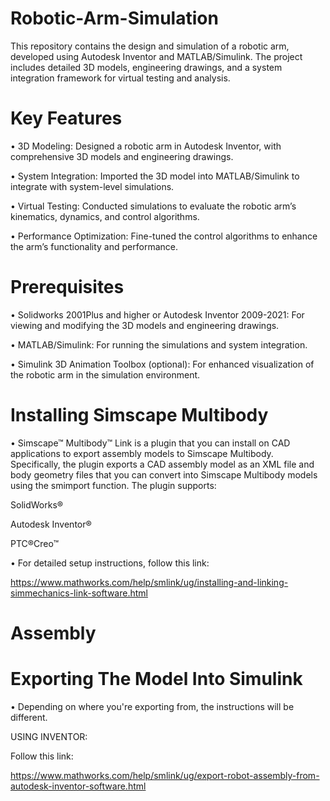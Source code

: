# Robotic-Arm-Simulation
This repository contains the design and simulation of a robotic arm, developed using Autodesk Inventor and MATLAB/Simulink. The project includes detailed 3D models, engineering drawings, and a system integration framework for virtual testing and analysis.
# Key Features 
• 3D Modeling: Designed a robotic arm in Autodesk Inventor, with comprehensive 3D models and engineering drawings.

• System Integration: Imported the 3D model into MATLAB/Simulink to integrate with system-level simulations.

• Virtual Testing: Conducted simulations to evaluate the robotic arm’s kinematics, dynamics, and control algorithms.

• Performance Optimization: Fine-tuned the control algorithms to enhance the arm’s functionality and performance.

# Prerequisites

• Solidworks 2001Plus and higher or Autodesk Inventor 2009-2021: For viewing and modifying the 3D models and engineering drawings.

• MATLAB/Simulink: For running the simulations and system integration.

• Simulink 3D Animation Toolbox (optional): For enhanced visualization of the robotic arm in the simulation environment.

# Installing Simscape Multibody
• Simscape™ Multibody™ Link is a plugin that you can install on CAD applications to export assembly models to Simscape Multibody. Specifically, the plugin exports a CAD assembly model as an XML file and body geometry files that you can convert into Simscape Multibody models using the smimport function. The plugin supports:

SolidWorks®

Autodesk Inventor®

PTC®Creo™

• For detailed setup instructions, follow this link:

https://www.mathworks.com/help/smlink/ug/installing-and-linking-simmechanics-link-software.html

# Assembly


# Exporting The Model Into Simulink
• Depending on where you're exporting from, the instructions will be different.

USING INVENTOR:

Follow this link:

https://www.mathworks.com/help/smlink/ug/export-robot-assembly-from-autodesk-inventor-software.html



